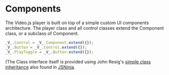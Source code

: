 Components
===
The Video.js player is built on top of a simple custom UI components architecture. The player class and all control classes extend the Component class, or a subclass of Component.

```js
_V_.Control = _V_.Component.extend({});
_V_.Button = _V_.Control.extend({});
_V_.PlayToggle = _V_.Button.extend({});
```

(The Class interface itself is provided using John Resig's [simple class inheritance](http://ejohn.org/blog/simple-javascript-inheritance/) also found in [JSNinja](http://jsninja.com).